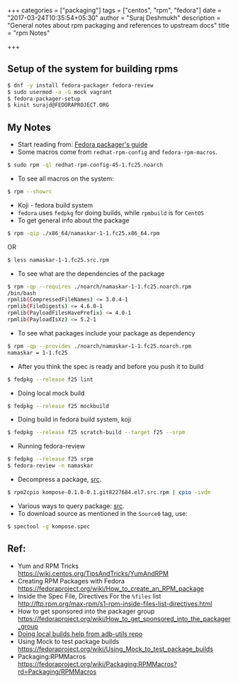 +++
categories = ["packaging"]
tags = ["centos", "rpm", "fedora"]
date = "2017-03-24T10:35:54+05:30"
author = "Suraj Deshmukh"
description = "General notes about rpm packaging and references to upstream docs"
title = "rpm Notes"

+++

## Setup of the system for building rpms

```bash
$ dnf -y install fedora-packager fedora-review
$ sudo usermod -a -G mock vagrant
$ fedora-packager-setup
$ kinit surajd@FEDORAPROJECT.ORG
```

## My Notes


- Start reading from: [Fedora packager's guide](https://docs.fedoraproject.org/en-US/Fedora_Draft_Documentation/0.1/html/Packagers_Guide/index.html)
- Some macros come from `redhat-rpm-config` and `fedora-rpm-macros`.

```bash
$ sudo rpm -ql redhat-rpm-config-45-1.fc25.noarch
```

- To see all macros on the system:

```bash
$ rpm --showrc
```

- Koji - fedora build system
- `fedora` uses `fedpkg` for doing builds, while `rpmbuild` is for `CentOS`
- To get general info about the package

```bash
$ rpm -qip ./x86_64/namaskar-1-1.fc25.x86_64.rpm
```

OR

```bash
$ less namaskar-1-1.fc25.src.rpm
```

- To see what are the dependencies of the package

```bash
$ rpm -qp --requires ./noarch/namaskar-1-1.fc25.noarch.rpm
/bin/bash
rpmlib(CompressedFileNames) <= 3.0.4-1
rpmlib(FileDigests) <= 4.6.0-1
rpmlib(PayloadFilesHavePrefix) <= 4.0-1
rpmlib(PayloadIsXz) <= 5.2-1
```

- To see what packages include your package as dependency

```bash
$ rpm -qp --provides ./noarch/namaskar-1-1.fc25.noarch.rpm
namaskar = 1-1.fc25
```

- After you think the spec is ready and before you push it to build

```bash
$ fedpkg --release f25 lint
```

- Doing local mock build

```bash
$ fedpkg --release f25 mockbuild
```

- Doing build in fedora build system, koji

```bash
$ fedpkg --release f25 scratch-build --target f25 --srpm
```

- Running fedora-review

```bash
$ fedpkg --release f25 srpm
$ fedora-review -n namaskar
```

- Decompress a package, [src](https://docs.fedoraproject.org/en-US/Fedora_Draft_Documentation/0.1/html/Packagers_Guide/sect-Packagers_Guide-Format_of_the_Archived_Files.html).

```bash
$ rpm2cpio kompose-0.1.0-0.1.git8227684.el7.src.rpm | cpio -ivdm
```

- Various ways to query package: [src](https://docs.fedoraproject.org/en-US/Fedora_Draft_Documentation/0.1/html/Packagers_Guide/sect-Packagers_Guide-Querying_Packages.html).
- To download source as mentioned in the `Source0` tag, use:

```bash
$ spectool -g kompose.spec
```

## Ref:

- Yum and RPM Tricks https://wiki.centos.org/TipsAndTricks/YumAndRPM
- Creating RPM Packages with Fedora https://fedoraproject.org/wiki/How_to_create_an_RPM_package
- Inside the Spec File, Directives For the `%files` list http://ftp.rpm.org/max-rpm/s1-rpm-inside-files-list-directives.html
- How to get sponsored into the packager group https://fedoraproject.org/wiki/How_to_get_sponsored_into_the_packager_group
- [Doing local builds help from adb-utils repo](https://github.com/projectatomic/adb-utils/blob/master/README.adoc#steps-to-build-the-src-rpm)
- Using Mock to test package builds https://fedoraproject.org/wiki/Using_Mock_to_test_package_builds
- Packaging:RPMMacros https://fedoraproject.org/wiki/Packaging:RPMMacros?rd=Packaging/RPMMacros

